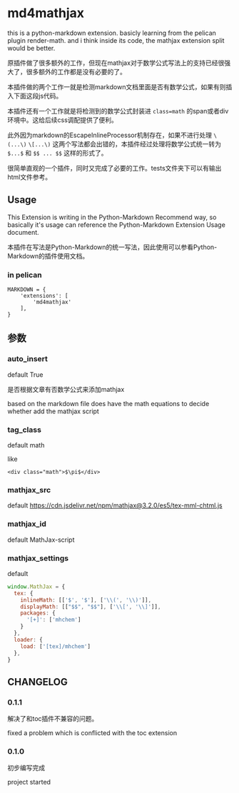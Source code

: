 # md4mathjax
this is a python-markdown extension. basicly learning from the pelican plugin render-math. and i think inside its code, the mathjax extension split would be better.

原插件做了很多额外的工作，但现在mathjax对于数学公式写法上的支持已经很强大了，很多额外的工作都是没有必要的了。

本插件做的两个工作一就是检测markdown文档里面是否有数学公式，如果有则插入下面这段js代码。

本插件还有一个工作就是将检测到的数学公式封装进 `class=math` 的span或者div环境中。这给后续css调配提供了便利。

此外因为markdown的EscapeInlineProcessor机制存在，如果不进行处理 `\(...\)` `\[...\)` 这两个写法都会出错的，本插件经过处理将数学公式统一转为 `$...$` 和 `$$ ... $$` 这样的形式了。

很简单直观的一个插件，同时又完成了必要的工作。tests文件夹下可以有输出html文件参考。

## Usage
This Extension is writing in the Python-Markdown Recommend way, so basically it's usage can reference the Python-Markdown Extension Usage document. 

本插件在写法是Python-Markdown的统一写法，因此使用可以参看Python-Markdown的插件使用文档。

### in pelican

```
MARKDOWN = {
    'extensions': [
        'md4mathjax'
    ],
}
```

## 参数
### auto_insert 
default True 

是否根据文章有否数学公式来添加mathjax

based on the markdown file does have the math equations to decide whether add the mathjax
script

### tag_class  
default math

like 
```
<div class="math">$\pi$</div>
```

### mathjax_src
default https://cdn.jsdelivr.net/npm/mathjax@3.2.0/es5/tex-mml-chtml.js

### mathjax_id
default MathJax-script

### mathjax_settings

default 

```js
window.MathJax = {
  tex: {
    inlineMath: [['$', '$'], ['\\(', '\\)']],
    displayMath: [["$$", "$$"], ['\\[', '\\]']],
    packages: {
      '[+]': ['mhchem']
    }
  },
  loader: {
    load: ['[tex]/mhchem']
  },
}
```


## CHANGELOG
### 0.1.1
解决了和toc插件不兼容的问题。

fixed a problem which is conflicted with the toc extension

### 0.1.0
初步编写完成

project started